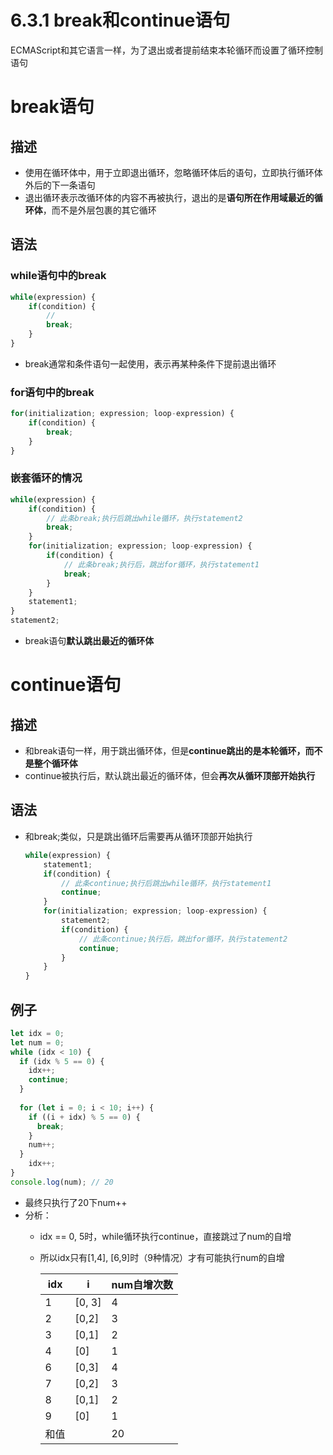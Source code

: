 # 6.3.1 break和continue语句

ECMAScript和其它语言一样，为了退出或者提前结束本轮循环而设置了循环控制语句

# break语句

## 描述

- 使用在循环体中，用于立即退出循环，忽略循环体后的语句，立即执行循环体外后的下一条语句
- 退出循环表示改循环体的内容不再被执行，退出的是**语句所在作用域最近的循环体**，而不是外层包裹的其它循环

## 语法

### while语句中的break

```jsx
while(expression) {
	if(condition) {
		//
		break;
	}
}
```

- break通常和条件语句一起使用，表示再某种条件下提前退出循环

### for语句中的break

```jsx
for(initialization; expression; loop-expression) {
	if(condition) {
		break;
	}
}
```

### 嵌套循环的情况

```jsx
while(expression) {
	if(condition) {
		// 此条break;执行后跳出while循环，执行statement2
		break;
	}
	for(initialization; expression; loop-expression) {
		if(condition) {
			// 此条break;执行后，跳出for循环，执行statement1
			break;
		}
	}
	statement1;
}
statement2;
```

- break语句**默认跳出最近的循环体**

# continue语句

## 描述

- 和break语句一样，用于跳出循环体，但是**continue跳出的是本轮循环，而不是整个循环体**
- continue被执行后，默认跳出最近的循环体，但会**再次从循环顶部开始执行**

## 语法

- 和break;类似，只是跳出循环后需要再从循环顶部开始执行
    
    ```jsx
    while(expression) {
    	statement1;
    	if(condition) {
    		// 此条continue;执行后跳出while循环，执行statement1
    		continue;
    	}
    	for(initialization; expression; loop-expression) {
    		statement2;
    		if(condition) {
    			// 此条continue;执行后，跳出for循环，执行statement2
    			continue;
    		}
    	}
    }
    
    ```
    

## 例子

```jsx
let idx = 0;
let num = 0;
while (idx < 10) {
  if (idx % 5 == 0) {
    idx++;
    continue;
  }
  
  for (let i = 0; i < 10; i++) {
    if ((i + idx) % 5 == 0) {
      break;
    }
    num++;
  }
	idx++;
}
console.log(num); // 20
```

- 最终只执行了20下num++
- 分析：
    - idx == 0, 5时，while循环执行continue，直接跳过了num的自增
    - 所以idx只有[1,4], [6,9]时（9种情况）才有可能执行num的自增
        
        
        | idx | i | num自增次数 |
        | --- | --- | --- |
        | 1 | [0, 3] | 4 |
        | 2 | [0,2] | 3 |
        | 3 | [0,1] | 2 |
        | 4 | [0] | 1 |
        | 6 | [0,3] | 4 |
        | 7 | [0,2] | 3 |
        | 8 | [0,1] | 2 |
        | 9 | [0] | 1 |
        | 和值 |  | 20 |